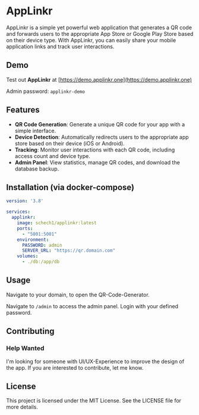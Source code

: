 # AppLinkr

AppLinkr is a simple yet powerful web application that generates a QR code and forwards users to the appropriate App Store or Google Play Store based on their device type. With AppLinkr, you can easily share your mobile application links and track user interactions.

## Demo

Test out **AppLinkr** at [https://demo.applinkr.one](https://demo.applinkr.one)

Admin password: `applinkr-demo` 


## Features

- **QR Code Generation**: Generate a unique QR code for your app with a simple interface.
- **Device Detection**: Automatically redirects users to the appropriate app store based on their device (iOS or Android).
- **Tracking**: Monitor user interactions with each QR code, including access count and device type.
- **Admin Panel**: View statistics, manage QR codes, and download the database backup.


## Installation (via docker-compose)

```yaml
version: '3.8'

services:
  applinkr:
    image: schech1/applinkr:latest
    ports:
      - "5001:5001"
    environment:
      PASSWORD: admin
      SERVER_URL: "https://qr.domain.com"
    volumes:
      - ./db:/app/db
```

## Usage
Navigate to your domain, to open the QR-Code-Generator.

Navigate to `/admin` to access the admin panel. Login with your defined password.

## Contributing

### Help Wanted
I'm looking for someone with UI/UX-Experience to improve the design of the app. 
If you are interested to contribute, let me know.

## License

This project is licensed under the MIT License. See the LICENSE file for more details.